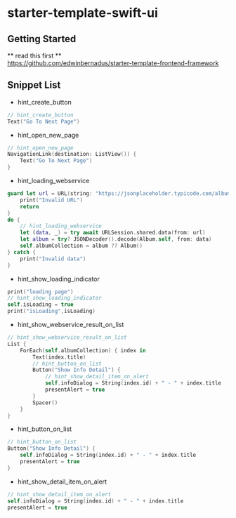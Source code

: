 # starter-template-swift-ui

## Getting Started
** read this first **  
https://github.com/edwinbernadus/starter-template-frontend-framework


## Snippet List
- hint_create_button
````swift
// hint_create_button
Text("Go To Next Page")
````
- hint_open_new_page
````swift
// hint_open_new_page
NavigationLink(destination: ListView()) {
    Text("Go To Next Page")
}
````
- hint_loading_webservice
````swift
guard let url = URL(string: "https://jsonplaceholder.typicode.com/albums") else {
    print("Invalid URL")
    return
}
do {
    // hint_loading_webservice
    let (data, _) = try await URLSession.shared.data(from: url)
    let album = try? JSONDecoder().decode(Album.self, from: data)
    self.albumCollection = album ?? Album()
} catch {
    print("Invalid data")
}
````
- hint_show_loading_indicator
````swift
print("loading page")
// hint_show_loading_indicator
self.isLoading = true
print("isLoading",isLoading)
````
- hint_show_webservice_result_on_list
````swift
// hint_show_webservice_result_on_list
List {
    ForEach(self.albumCollection) { index in
        Text(index.title)
        // hint_button_on_list
        Button("Show Info Detail") {
            // hint_show_detail_item_on_alert
            self.infoDialog = String(index.id) + " - " + index.title
            presentAlert = true
        }
        Spacer()
    }
}
````
- hint_button_on_list
````swift
// hint_button_on_list
Button("Show Info Detail") {
    self.infoDialog = String(index.id) + " - " + index.title
    presentAlert = true
}
````
- hint_show_detail_item_on_alert
````swift
// hint_show_detail_item_on_alert
self.infoDialog = String(index.id) + " - " + index.title
presentAlert = true
````